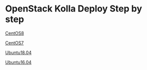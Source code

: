 # OpenStack Kolla Deploy Step by step

[CentOS8](#)

[CentOS7](#)

[Ubuntu18.04](#)

[Ubuntu16.04](#)
